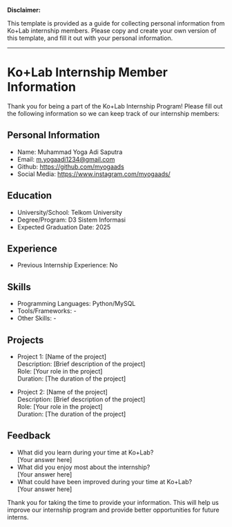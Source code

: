 **Disclaimer:**

This template is provided as a guide for collecting personal information from Ko+Lab internship members. Please copy and create your own version of this template, and fill it out with your personal information.

---

# Ko+Lab Internship Member Information

Thank you for being a part of the Ko+Lab Internship Program! Please fill out the following information so we can keep track of our internship members:

## Personal Information

- Name: Muhammad Yoga Adi Saputra
- Email: m.yogaadi1234@gmail.com
- Github: https://github.com/myogaads
- Social Media: https://www.instagram.com/myogaads/

## Education

- University/School: Telkom University
- Degree/Program: D3 Sistem Informasi
- Expected Graduation Date: 2025

## Experience

- Previous Internship Experience: No

## Skills

- Programming Languages: Python/MySQL
- Tools/Frameworks: -
- Other Skills: -

## Projects

- Project 1: [Name of the project]  \
  Description: [Brief description of the project]  \
  Role: [Your role in the project] \
  Duration: [The duration of the project]  
  
- Project 2: [Name of the project]  \
  Description: [Brief description of the project]  \
  Role: [Your role in the project]  \
  Duration: [The duration of the project]

## Feedback

- What did you learn during your time at Ko+Lab?  \
  [Your answer here]
- What did you enjoy most about the internship?  \
  [Your answer here]
- What could have been improved during your time at Ko+Lab?  \
  [Your answer here]
 
 
Thank you for taking the time to provide your information. This will help us improve our internship program and provide better opportunities for future interns.
